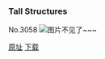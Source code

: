 ### Tall Structures
No.3058
![图片不见了~~~](https://imgs.xkcd.com/comics/tall_structures.png)

[原址](https://xkcd.com//3058) [下载](https://imgs.xkcd.com/comics/tall_structures.png)

